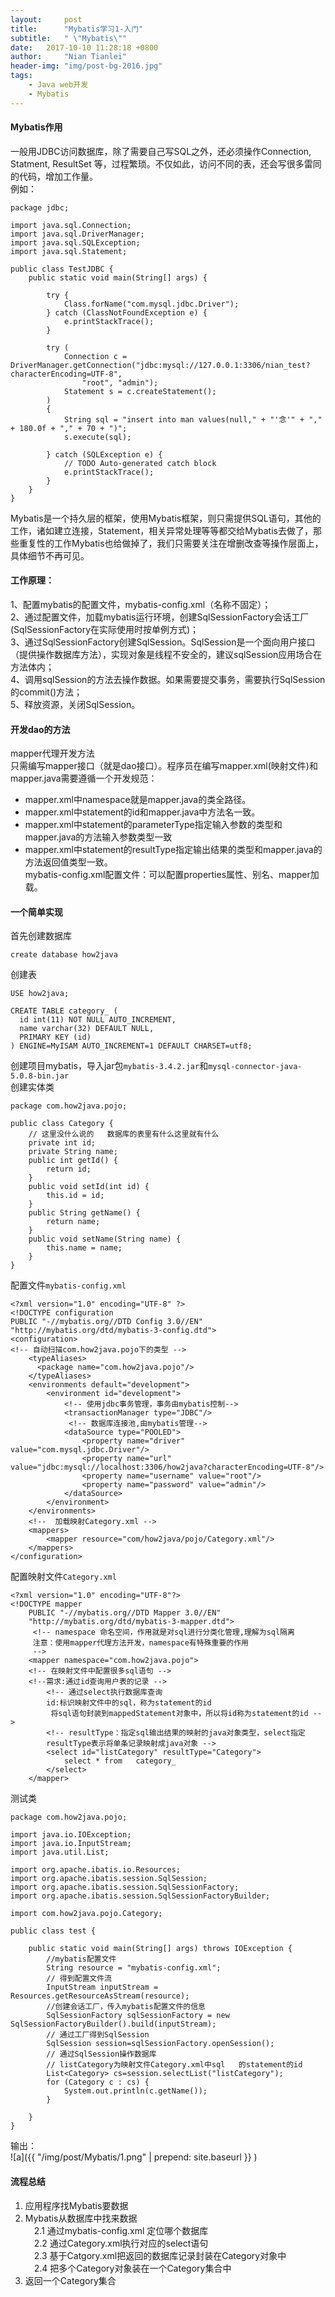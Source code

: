 ```yaml
---
layout:     post
title:      "Mybatis学习1-入门"
subtitle:   " \"Mybatis\""
date:   2017-10-10 11:28:18 +0800
author:     "Nian Tianlei"
header-img: "img/post-bg-2016.jpg"
tags:
    - Java web开发
    - Mybatis
---
```


#### Mybatis作用
一般用JDBC访问数据库，除了需要自己写SQL之外，还必须操作Connection, Statment, ResultSet 等，过程繁琐。不仅如此，访问不同的表，还会写很多雷同的代码，增加工作量。   
例如：  
```
package jdbc;
   
import java.sql.Connection;
import java.sql.DriverManager;
import java.sql.SQLException;
import java.sql.Statement;
   
public class TestJDBC {
    public static void main(String[] args) {
   
        try {
            Class.forName("com.mysql.jdbc.Driver");
        } catch (ClassNotFoundException e) {
            e.printStackTrace();
        }
   
        try (
            Connection c = DriverManager.getConnection("jdbc:mysql://127.0.0.1:3306/nian_test?characterEncoding=UTF-8",
                "root", "admin");
            Statement s = c.createStatement();              
        )
        {
            String sql = "insert into man values(null," + "'念'" + "," + 180.0f + "," + 70 + ")";
            s.execute(sql);
               
        } catch (SQLException e) {
            // TODO Auto-generated catch block
            e.printStackTrace();
        }
    }
}
```
Mybatis是一个持久层的框架，使用Mybatis框架，则只需提供SQL语句，其他的工作，诸如建立连接，Statement，相关异常处理等等都交给Mybatis去做了，那些重复性的工作Mybatis也给做掉了，我们只需要关注在增删改查等操作层面上，具体细节不再可见。  

#### 工作原理： 
1、配置mybatis的配置文件，mybatis-config.xml（名称不固定）；  
2、通过配置文件，加载mybatis运行环境，创建SqlSessionFactory会话工厂(SqlSessionFactory在实际使用时按单例方式)；  
3、通过SqlSessionFactory创建SqlSession。SqlSession是一个面向用户接口（提供操作数据库方法），实现对象是线程不安全的，建议sqlSession应用场合在方法体内；  
4、调用sqlSession的方法去操作数据。如果需要提交事务，需要执行SqlSession的commit()方法；  
5、释放资源，关闭SqlSession。  
#### 开发dao的方法
mapper代理开发方法  
只需编写mapper接口（就是dao接口）。程序员在编写mapper.xml(映射文件)和mapper.java需要遵循一个开发规范：

- mapper.xml中namespace就是mapper.java的类全路径。  
- mapper.xml中statement的id和mapper.java中方法名一致。  
- mapper.xml中statement的parameterType指定输入参数的类型和mapper.java的方法输入参数类型一致  
- mapper.xml中statement的resultType指定输出结果的类型和mapper.java的方法返回值类型一致。  
mybatis-config.xml配置文件：可以配置properties属性、别名、mapper加载。



#### 一个简单实现
首先创建数据库  
```
create database how2java
```
创建表  
```
USE how2java;
 
CREATE TABLE category_ (
  id int(11) NOT NULL AUTO_INCREMENT,
  name varchar(32) DEFAULT NULL,
  PRIMARY KEY (id)
) ENGINE=MyISAM AUTO_INCREMENT=1 DEFAULT CHARSET=utf8;
```
创建项目mybatis，导入jar包`mybatis-3.4.2.jar`和`mysql-connector-java-5.0.8-bin.jar`  
创建实体类  
```
package com.how2java.pojo;
 
public class Category {
	// 这里没什么说的   数据库的表里有什么这里就有什么
    private int id;
    private String name;
    public int getId() {
        return id;
    }
    public void setId(int id) {
        this.id = id;
    }
    public String getName() {
        return name;
    }
    public void setName(String name) {
        this.name = name;
    }
}
```
配置文件`mybatis-config.xml`  
```
<?xml version="1.0" encoding="UTF-8" ?>
<!DOCTYPE configuration
PUBLIC "-//mybatis.org//DTD Config 3.0//EN"
"http://mybatis.org/dtd/mybatis-3-config.dtd">
<configuration>
<!-- 自动扫描com.how2java.pojo下的类型 -->
	<typeAliases>
	  <package name="com.how2java.pojo"/>
	</typeAliases>
    <environments default="development">
        <environment id="development">
        	<!-- 使用jdbc事务管理，事务由mybatis控制-->
            <transactionManager type="JDBC"/>
             <!-- 数据库连接池,由mybatis管理-->
            <dataSource type="POOLED">
                <property name="driver" value="com.mysql.jdbc.Driver"/>
                <property name="url" value="jdbc:mysql://localhost:3306/how2java?characterEncoding=UTF-8"/>
                <property name="username" value="root"/>
                <property name="password" value="admin"/>
            </dataSource>
        </environment>
    </environments>
    <!--  加载映射Category.xml -->
    <mappers>
        <mapper resource="com/how2java/pojo/Category.xml"/>
    </mappers>
</configuration>
```
配置映射文件`Category.xml`  
```
<?xml version="1.0" encoding="UTF-8"?>
<!DOCTYPE mapper
    PUBLIC "-//mybatis.org//DTD Mapper 3.0//EN"
    "http://mybatis.org/dtd/mybatis-3-mapper.dtd">
	 <!-- namespace 命名空间，作用就是对sql进行分类化管理,理解为sql隔离
	 注意：使用mapper代理方法开发，namespace有特殊重要的作用
	 -->
    <mapper namespace="com.how2java.pojo">
    <!-- 在映射文件中配置很多sql语句 -->
    <!--需求:通过id查询用户表的记录 -->
    	<!-- 通过select执行数据库查询
     	id:标识映射文件中的sql，称为statement的id
    	 将sql语句封装到mappedStatement对象中，所以将id称为statement的id -->
    	<!-- resultType：指定sql输出结果的映射的java对象类型，select指定
    	resultType表示将单条记录映射成java对象 -->
        <select id="listCategory" resultType="Category">
            select * from   category_      
        </select>
    </mapper>
```
测试类  
```
package com.how2java.pojo;

import java.io.IOException;
import java.io.InputStream;
import java.util.List;
 
import org.apache.ibatis.io.Resources;
import org.apache.ibatis.session.SqlSession;
import org.apache.ibatis.session.SqlSessionFactory;
import org.apache.ibatis.session.SqlSessionFactoryBuilder;
 
import com.how2java.pojo.Category;
 
public class test {
 
    public static void main(String[] args) throws IOException {
        //mybatis配置文件
    	String resource = "mybatis-config.xml";
    	// 得到配置文件流
        InputStream inputStream = Resources.getResourceAsStream(resource);
        //创建会话工厂，传入mybatis配置文件的信息
        SqlSessionFactory sqlSessionFactory = new SqlSessionFactoryBuilder().build(inputStream);
        // 通过工厂得到SqlSession
        SqlSession session=sqlSessionFactory.openSession();
        // 通过SqlSession操作数据库
        // listCategory为映射文件Category.xml中sql   的statement的id
        List<Category> cs=session.selectList("listCategory");
        for (Category c : cs) {
            System.out.println(c.getName());
        }
         
    }
}
```
输出：  
![a]({{ "/img/post/Mybatis/1.png" | prepend: site.baseurl }} )  

#### 流程总结
1. 应用程序找Mybatis要数据  
2. Mybatis从数据库中找来数据  
　2.1 通过mybatis-config.xml 定位哪个数据库  
　2.2 通过Category.xml执行对应的select语句  
　2.3 基于Catgory.xml把返回的数据库记录封装在Category对象中  
　2.4 把多个Category对象装在一个Category集合中  
3. 返回一个Category集合  